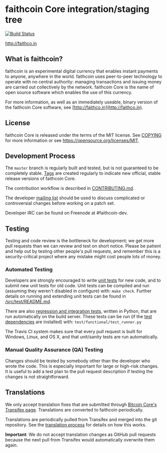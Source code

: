 faithcoin Core integration/staging tree
=====================================

[![Build Status](https://travis-ci.org/toolboc/faithcoin.svg?branch=master)](https://travis-ci.org/toolboc/faithcoin)

http://faithco.in

What is faithcoin?
----------------

faithcoin is an experimental digital currency that enables instant payments to
anyone, anywhere in the world. faithcoin uses peer-to-peer technology to operate
with no central authority: managing transactions and issuing money are carried
out collectively by the network. faithcoin Core is the name of open source
software which enables the use of this currency.

For more information, as well as an immediately useable, binary version of
the faithcoin Core software, see [http://faithco.in](http://faithco.in).

License
-------

faithcoin Core is released under the terms of the MIT license. See [COPYING](COPYING) for more
information or see https://opensource.org/licenses/MIT.

Development Process
-------------------

The `master` branch is regularly built and tested, but is not guaranteed to be
completely stable. [Tags](https://github.com/faithcoin-project/faithcoin/tags) are created
regularly to indicate new official, stable release versions of faithcoin Core.

The contribution workflow is described in [CONTRIBUTING.md](CONTRIBUTING.md).

The developer [mailing list](https://groups.google.com/forum/#!forum/faithcoin-dev)
should be used to discuss complicated or controversial changes before working
on a patch set.

Developer IRC can be found on Freenode at #faithcoin-dev.

Testing
-------

Testing and code review is the bottleneck for development; we get more pull
requests than we can review and test on short notice. Please be patient and help out by testing
other people's pull requests, and remember this is a security-critical project where any mistake might cost people
lots of money.

### Automated Testing

Developers are strongly encouraged to write [unit tests](src/test/README.md) for new code, and to
submit new unit tests for old code. Unit tests can be compiled and run
(assuming they weren't disabled in configure) with: `make check`. Further details on running
and extending unit tests can be found in [/src/test/README.md](/src/test/README.md).

There are also [regression and integration tests](/test), written
in Python, that are run automatically on the build server.
These tests can be run (if the [test dependencies](/test) are installed) with: `test/functional/test_runner.py`

The Travis CI system makes sure that every pull request is built for Windows, Linux, and OS X, and that unit/sanity tests are run automatically.

### Manual Quality Assurance (QA) Testing

Changes should be tested by somebody other than the developer who wrote the
code. This is especially important for large or high-risk changes. It is useful
to add a test plan to the pull request description if testing the changes is
not straightforward.

Translations
------------

We only accept translation fixes that are submitted through [Bitcoin Core's Transifex page](https://www.transifex.com/projects/p/bitcoin/).
Translations are converted to faithcoin periodically.

Translations are periodically pulled from Transifex and merged into the git repository. See the
[translation process](doc/translation_process.md) for details on how this works.

**Important**: We do not accept translation changes as GitHub pull requests because the next
pull from Transifex would automatically overwrite them again.
